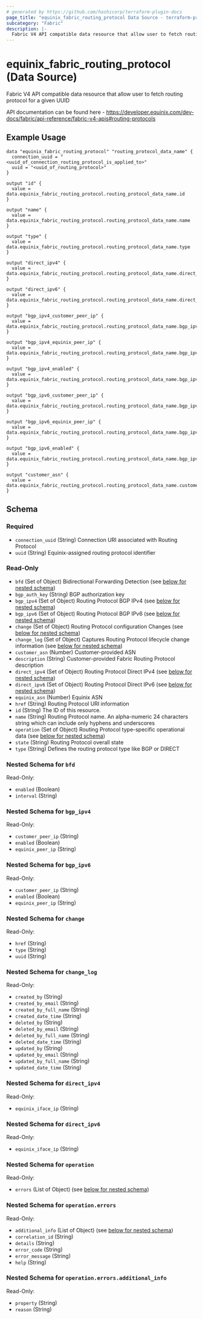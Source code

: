 ```yaml
---
# generated by https://github.com/hashicorp/terraform-plugin-docs
page_title: "equinix_fabric_routing_protocol Data Source - terraform-provider-equinix"
subcategory: "Fabric"
description: |-
  Fabric V4 API compatible data resource that allow user to fetch routing protocol for a given UUID
---
```


# equinix_fabric_routing_protocol (Data Source)

Fabric V4 API compatible data resource that allow user to fetch routing protocol for a given UUID

API documentation can be found here - https://developer.equinix.com/dev-docs/fabric/api-reference/fabric-v4-apis#routing-protocols

## Example Usage

```hcl
data "equinix_fabric_routing_protocol" "routing_protocol_data_name" {
  connection_uuid = "<uuid_of_connection_routing_protocol_is_applied_to>"
  uuid = "<uuid_of_routing_protocol>"
}

output "id" {
  value = data.equinix_fabric_routing_protocol.routing_protocol_data_name.id
}

output "name" {
  value = data.equinix_fabric_routing_protocol.routing_protocol_data_name.name
}

output "type" {
  value = data.equinix_fabric_routing_protocol.routing_protocol_data_name.type
}

output "direct_ipv4" {
  value = data.equinix_fabric_routing_protocol.routing_protocol_data_name.direct_ipv4.0.equinix_iface_ip
}

output "direct_ipv6" {
  value = data.equinix_fabric_routing_protocol.routing_protocol_data_name.direct_ipv6.0.equinix_iface_ip
}

output "bgp_ipv4_customer_peer_ip" {
  value = data.equinix_fabric_routing_protocol.routing_protocol_data_name.bgp_ipv4.0.customer_peer_ip
}

output "bgp_ipv4_equinix_peer_ip" {
  value = data.equinix_fabric_routing_protocol.routing_protocol_data_name.bgp_ipv4.0.equinix_peer_ip
}

output "bgp_ipv4_enabled" {
  value = data.equinix_fabric_routing_protocol.routing_protocol_data_name.bgp_ipv4.0.enabled
}

output "bgp_ipv6_customer_peer_ip" {
  value = data.equinix_fabric_routing_protocol.routing_protocol_data_name.bgp_ipv6.0.customer_peer_ip
}

output "bgp_ipv6_equinix_peer_ip" {
  value = data.equinix_fabric_routing_protocol.routing_protocol_data_name.bgp_ipv6.0.equinix_peer_ip
}

output "bgp_ipv6_enabled" {
  value = data.equinix_fabric_routing_protocol.routing_protocol_data_name.bgp_ipv6.0.enabled
}

output "customer_asn" {
  value = data.equinix_fabric_routing_protocol.routing_protocol_data_name.customer_asn
}
```

<!-- schema generated by tfplugindocs -->
## Schema

### Required

- `connection_uuid` (String) Connection URI associated with Routing Protocol
- `uuid` (String) Equinix-assigned routing protocol identifier

### Read-Only

- `bfd` (Set of Object) Bidirectional Forwarding Detection (see [below for nested schema](#nestedatt--bfd))
- `bgp_auth_key` (String) BGP authorization key
- `bgp_ipv4` (Set of Object) Routing Protocol BGP IPv4 (see [below for nested schema](#nestedatt--bgp_ipv4))
- `bgp_ipv6` (Set of Object) Routing Protocol BGP IPv6 (see [below for nested schema](#nestedatt--bgp_ipv6))
- `change` (Set of Object) Routing Protocol configuration Changes (see [below for nested schema](#nestedatt--change))
- `change_log` (Set of Object) Captures Routing Protocol lifecycle change information (see [below for nested schema](#nestedatt--change_log))
- `customer_asn` (Number) Customer-provided ASN
- `description` (String) Customer-provided Fabric Routing Protocol description
- `direct_ipv4` (Set of Object) Routing Protocol Direct IPv4 (see [below for nested schema](#nestedatt--direct_ipv4))
- `direct_ipv6` (Set of Object) Routing Protocol Direct IPv6 (see [below for nested schema](#nestedatt--direct_ipv6))
- `equinix_asn` (Number) Equinix ASN
- `href` (String) Routing Protocol URI information
- `id` (String) The ID of this resource.
- `name` (String) Routing Protocol name. An alpha-numeric 24 characters string which can include only hyphens and underscores
- `operation` (Set of Object) Routing Protocol type-specific operational data (see [below for nested schema](#nestedatt--operation))
- `state` (String) Routing Protocol overall state
- `type` (String) Defines the routing protocol type like BGP or DIRECT

<a id="nestedatt--bfd"></a>
### Nested Schema for `bfd`

Read-Only:

- `enabled` (Boolean)
- `interval` (String)


<a id="nestedatt--bgp_ipv4"></a>
### Nested Schema for `bgp_ipv4`

Read-Only:

- `customer_peer_ip` (String)
- `enabled` (Boolean)
- `equinix_peer_ip` (String)


<a id="nestedatt--bgp_ipv6"></a>
### Nested Schema for `bgp_ipv6`

Read-Only:

- `customer_peer_ip` (String)
- `enabled` (Boolean)
- `equinix_peer_ip` (String)


<a id="nestedatt--change"></a>
### Nested Schema for `change`

Read-Only:

- `href` (String)
- `type` (String)
- `uuid` (String)


<a id="nestedatt--change_log"></a>
### Nested Schema for `change_log`

Read-Only:

- `created_by` (String)
- `created_by_email` (String)
- `created_by_full_name` (String)
- `created_date_time` (String)
- `deleted_by` (String)
- `deleted_by_email` (String)
- `deleted_by_full_name` (String)
- `deleted_date_time` (String)
- `updated_by` (String)
- `updated_by_email` (String)
- `updated_by_full_name` (String)
- `updated_date_time` (String)


<a id="nestedatt--direct_ipv4"></a>
### Nested Schema for `direct_ipv4`

Read-Only:

- `equinix_iface_ip` (String)


<a id="nestedatt--direct_ipv6"></a>
### Nested Schema for `direct_ipv6`

Read-Only:

- `equinix_iface_ip` (String)


<a id="nestedatt--operation"></a>
### Nested Schema for `operation`

Read-Only:

- `errors` (List of Object) (see [below for nested schema](#nestedobjatt--operation--errors))

<a id="nestedobjatt--operation--errors"></a>
### Nested Schema for `operation.errors`

Read-Only:

- `additional_info` (List of Object) (see [below for nested schema](#nestedobjatt--operation--errors--additional_info))
- `correlation_id` (String)
- `details` (String)
- `error_code` (String)
- `error_message` (String)
- `help` (String)

<a id="nestedobjatt--operation--errors--additional_info"></a>
### Nested Schema for `operation.errors.additional_info`

Read-Only:

- `property` (String)
- `reason` (String)
